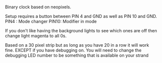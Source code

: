 Binary clock based on neopixels.

Setup requires a button between PIN 4 and GND as well as PIN 10 and GND.
	PIN4 : Mode changer
	PIN10: Modifier in mode

If you don't like having the background lights to see which ones are off then change light magenta to all 0s.

Based on a 30 pixel strip but as long as you have 20 in a row it will work
fine. EXCEPT if you have debugging on. You will need to change the
debugging LED number to be something that is available on your strand
